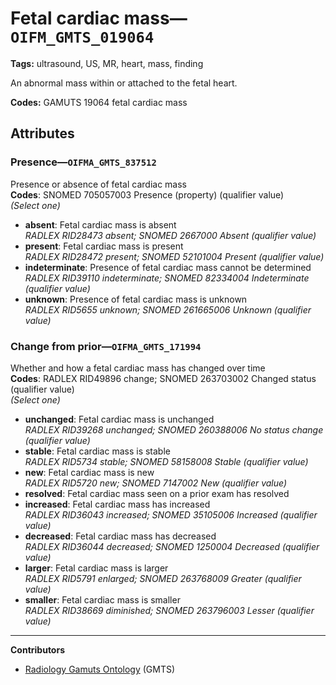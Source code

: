 # Fetal cardiac mass—`OIFM_GMTS_019064`

**Tags:** ultrasound, US, MR, heart, mass, finding

An abnormal mass within or attached to the fetal heart.

**Codes:** GAMUTS 19064 fetal cardiac mass

## Attributes

### Presence—`OIFMA_GMTS_837512`

Presence or absence of fetal cardiac mass  
**Codes**: SNOMED 705057003 Presence (property) (qualifier value)  
*(Select one)*

- **absent**: Fetal cardiac mass is absent  
_RADLEX RID28473 absent; SNOMED 2667000 Absent (qualifier value)_
- **present**: Fetal cardiac mass is present  
_RADLEX RID28472 present; SNOMED 52101004 Present (qualifier value)_
- **indeterminate**: Presence of fetal cardiac mass cannot be determined  
_RADLEX RID39110 indeterminate; SNOMED 82334004 Indeterminate (qualifier value)_
- **unknown**: Presence of fetal cardiac mass is unknown  
_RADLEX RID5655 unknown; SNOMED 261665006 Unknown (qualifier value)_

### Change from prior—`OIFMA_GMTS_171994`

Whether and how a fetal cardiac mass has changed over time  
**Codes**: RADLEX RID49896 change; SNOMED 263703002 Changed status (qualifier value)  
*(Select one)*

- **unchanged**: Fetal cardiac mass is unchanged  
_RADLEX RID39268 unchanged; SNOMED 260388006 No status change (qualifier value)_
- **stable**: Fetal cardiac mass is stable  
_RADLEX RID5734 stable; SNOMED 58158008 Stable (qualifier value)_
- **new**: Fetal cardiac mass is new  
_RADLEX RID5720 new; SNOMED 7147002 New (qualifier value)_
- **resolved**: Fetal cardiac mass seen on a prior exam has resolved  
- **increased**: Fetal cardiac mass has increased  
_RADLEX RID36043 increased; SNOMED 35105006 Increased (qualifier value)_
- **decreased**: Fetal cardiac mass has decreased  
_RADLEX RID36044 decreased; SNOMED 1250004 Decreased (qualifier value)_
- **larger**: Fetal cardiac mass is larger  
_RADLEX RID5791 enlarged; SNOMED 263768009 Greater (qualifier value)_
- **smaller**: Fetal cardiac mass is smaller  
_RADLEX RID38669 diminished; SNOMED 263796003 Lesser (qualifier value)_

---

**Contributors**

- [Radiology Gamuts Ontology](https://gamuts.net/) (GMTS)